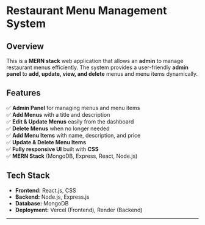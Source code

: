 # Restaurant Menu Management System

## Overview

This is a **MERN stack** web application that allows an **admin** to manage restaurant menus efficiently. The system provides a user-friendly **admin panel** to **add, update, view, and delete** menus and menu items dynamically.

## Features

✅ **Admin Panel** for managing menus and menu items  
✅ **Add Menus** with a title and description  
✅ **Edit & Update Menus** easily from the dashboard  
✅ **Delete Menus** when no longer needed  
✅ **Add Menu Items** with name, description, and price  
✅ **Update & Delete Menu Items**  
✅ **Fully responsive UI** built with **CSS**  
✅ **MERN Stack** (MongoDB, Express, React, Node.js)

## Tech Stack

- **Frontend:** React.js, CSS
- **Backend:** Node.js, Express.js
- **Database:** MongoDB
- **Deployment:** Vercel (Frontend), Render (Backend)

---
